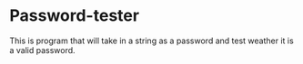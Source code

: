 # Password-tester
This is program that will take in a string as a password and test weather it is a valid password.
